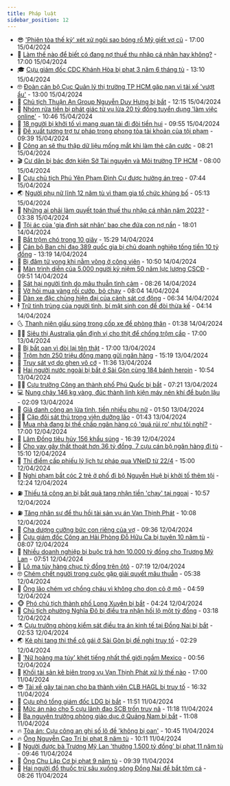 ```yaml
---
title: Pháp luật
sidebar_position: 12
---
```


<!-- vnexpress-phap-luat:START -->
- 😎 [&#39;Phiên tòa thế kỷ&#39; xét xử ngôi sao bóng rổ Mỹ giết vợ cũ](https://vnexpress.net/phien-toa-the-ky-xet-xu-ngoi-sao-bong-ro-my-giet-vo-cu-4734670.html) - 17:00 15/04/2024
- 🥰 [Làm thế nào để biết có đang nợ thuế thu nhập cá nhân hay không?](https://vnexpress.net/lam-the-nao-de-biet-co-dang-no-thue-thu-nhap-ca-nhan-hay-khong-4734323.html) - 17:00 15/04/2024
- 🎓 [Cựu giám đốc CDC Khánh Hòa bị phạt 3 năm 6 tháng tù](https://vnexpress.net/cuu-giam-doc-cdc-khanh-hoa-bi-phat-3-nam-6-thang-tu-4734675.html) - 13:10 15/04/2024
- 🤓 [Đoàn cán bộ Cục Quản lý thị trường TP HCM gặp nạn vì tài xế &#39;vượt ẩu&#39;](https://vnexpress.net/doan-can-bo-cuc-quan-ly-thi-truong-tp-hcm-gap-nan-vi-tai-xe-vuot-au-4734687.html) - 13:00 15/04/2024
- 🎊 [Chủ tịch Thuận An Group Nguyễn Duy Hưng bị bắt](https://vnexpress.net/chu-tich-thuan-an-group-nguyen-duy-hung-bi-bat-4733483.html) - 12:15 15/04/2024
- 🙉 [Nhóm rửa tiền bị phát giác từ vụ lừa 20 tỷ đồng tuyển dụng &#39;làm việc online&#39;](https://vnexpress.net/nhom-rua-tien-bi-phat-giac-tu-vu-lua-20-ty-dong-tuyen-dung-lam-viec-online-4734446.html) - 10:46 15/04/2024
- 🤡 [18 người bị khởi tố vì mang quan tài đi đòi tiền hụi](https://vnexpress.net/18-nguoi-bi-khoi-to-vi-mang-quan-tai-di-doi-tien-hui-4734609.html) - 09:55 15/04/2024
- 🗽 [Đề xuất tương trợ tư pháp trong phong tỏa tài khoản của tội phạm](https://vnexpress.net/de-xuat-tuong-tro-tu-phap-trong-phong-toa-tai-khoan-cua-toi-pham-4734590.html) - 09:39 15/04/2024
- 🌋 [Công an sẽ thu thập dữ liệu mống mắt khi làm thẻ căn cước](https://vnexpress.net/cong-an-se-thu-thap-du-lieu-mong-mat-khi-lam-the-can-cuoc-4734352.html) - 08:21 15/04/2024
- 🎬 [Cư dân bị bác đơn kiện Sở Tài nguyên và Môi trường TP HCM](https://vnexpress.net/cu-dan-bi-bac-don-kien-so-tai-nguyen-va-moi-truong-tp-hcm-4734502.html) - 08:00 15/04/2024
- 💯 [Cựu chủ tịch Phú Yên Phạm Đình Cự được hưởng án treo](https://vnexpress.net/cuu-chu-tich-phu-yen-pham-dinh-cu-duoc-huong-an-treo-4734501.html) - 07:44 15/04/2024
- 🌏 [Người phụ nữ lĩnh 12 năm tù vì tham gia tổ chức khủng bố](https://vnexpress.net/nguoi-phu-nu-linh-12-nam-tu-vi-tham-gia-to-chuc-khung-bo-4734433.html) - 05:13 15/04/2024
- 🌊 [Những ai phải làm quyết toán thuế thu nhập cá nhân năm 2023?](https://vnexpress.net/nhung-ai-phai-lam-quyet-toan-thue-thu-nhap-ca-nhan-nam-2023-4734335.html) - 03:38 15/04/2024
- 💂 [Tội ác của &#39;gia đình sát nhân&#39; bao che đứa con nợ nần](https://vnexpress.net/toi-ac-cua-gia-dinh-sat-nhan-bao-che-dua-con-no-nan-4734212.html) - 18:01 14/04/2024
- 🎡 [Bắt trộm chó trong 10 giây](https://vnexpress.net/bat-trom-cho-trong-10-giay-4734210.html) - 15:29 14/04/2024
- 🫶 [Cán bộ Ban chỉ đạo 389 quốc gia bị chủ doanh nghiệp tống tiền 10 tỷ đồng](https://vnexpress.net/can-bo-ban-chi-dao-389-quoc-gia-bi-chu-doanh-nghiep-tong-tien-10-ty-dong-4734137.html) - 13:19 14/04/2024
- 🐲 [Bị đâm tử vong khi nằm võng ở công viên](https://vnexpress.net/bi-dam-tu-vong-khi-nam-vong-o-cong-vien-4734154.html) - 10:50 14/04/2024
- 🚀 [Màn trình diễn của 5.000 người kỷ niệm 50 năm lực lượng CSCĐ](https://video.vnexpress.net/man-trinh-dien-cua-5-000-nguoi-ky-niem-50-nam-luc-luong-cscd-4734110.html) - 09:51 14/04/2024
- 🎊 [Sát hại người tình do mâu thuẫn tình cảm](https://vnexpress.net/sat-hai-nguoi-tinh-do-mau-thuan-tinh-cam-4734123.html) - 08:26 14/04/2024
- 🤗 [Vờ hỏi mua vàng rồi cướp, bỏ chạy](https://vnexpress.net/vo-hoi-mua-vang-roi-cuop-bo-chay-4734120.html) - 08:04 14/04/2024
- 🗽 [Dàn xe đặc chủng hiện đại của cảnh sát cơ động](https://vnexpress.net/dan-xe-dac-chung-hien-dai-cua-canh-sat-co-dong-4734103.html) - 06:34 14/04/2024
- 🕴 [Trữ tinh trùng của người tình, bí mật sinh con để đòi thừa kế](https://vnexpress.net/tru-tinh-trung-cua-nguoi-tinh-bi-mat-sinh-con-de-doi-thua-ke-4733998.html) - 04:14 14/04/2024
- 🌜 [Thanh niên giấu súng trong cốp xe để phòng thân](https://video.vnexpress.net/thanh-nien-giau-sung-trong-cop-xe-de-phong-than-4733891.html) - 01:38 14/04/2024
- 🧑‍🏫 [Siêu thị Australia gắn định vị cho thịt để chống trộm cắp](https://vnexpress.net/sieu-thi-australia-gan-dinh-vi-cho-thit-de-chong-trom-cap-4733989.html) - 17:00 13/04/2024
- 🦩 [Bị bắt oan vì đòi lại tên thật](https://vnexpress.net/bi-bat-oan-vi-doi-lai-ten-that-4733981.html) - 17:00 13/04/2024
- 💼 [Trộm hơn 250 triệu đồng mang gửi ngân hàng](https://vnexpress.net/trom-hon-250-trieu-dong-mang-gui-ngan-hang-4733978.html) - 15:19 13/04/2024
- 💫 [Truy sát vợ do ghen vô cớ](https://vnexpress.net/truy-sat-vo-do-ghen-vo-co-4733914.html) - 11:36 13/04/2024
- 🦅 [Hai người nước ngoài bị bắt ở Sài Gòn cùng 184 bánh heroin](https://vnexpress.net/hai-nguoi-nuoc-ngoai-bi-bat-o-sai-gon-cung-184-banh-heroin-4733928.html) - 10:54 13/04/2024
- 🧑‍💻 [Cựu trưởng Công an thành phố Phú Quốc bị bắt](https://vnexpress.net/cuu-truong-cong-an-thanh-pho-phu-quoc-bi-bat-4733876.html) - 07:21 13/04/2024
- 💻 [Nung chảy 146 kg vàng, đúc thành linh kiện máy nén khí để buôn lậu](https://vnexpress.net/nung-chay-146-kg-vang-duc-thanh-linh-kien-may-nen-khi-de-buon-lau-4733717.html) - 02:09 13/04/2024
- 🤠 [Giả danh công an lừa tình, tiền nhiều phụ nữ](https://vnexpress.net/gia-danh-cong-an-lua-tinh-tien-nhieu-phu-nu-4733776.html) - 01:50 13/04/2024
- 🧑‍🏫 [Cặp đôi sát thủ trong viện dưỡng lão](https://vnexpress.net/cap-doi-sat-thu-trong-vien-duong-lao-4733663.html) - 01:43 13/04/2024
- 🌈 [Mua nhà đang bị thế chấp ngân hàng có &#39;quá rủi ro&#39; như tôi nghĩ?](https://vnexpress.net/mua-nha-dang-bi-the-chap-ngan-hang-co-qua-rui-ro-nhu-toi-nghi-4733649.html) - 17:00 12/04/2024
- 🌮 [Lâm Đồng tiêu hủy 156 khẩu súng](https://vnexpress.net/lam-dong-tieu-huy-156-khau-sung-4733700.html) - 16:39 12/04/2024
- 🐲 [Cho vay gây thất thoát hơn 36 tỷ đồng, 7 cựu cán bộ ngân hàng đi tù](https://vnexpress.net/gay-that-thoat-hon-36-ty-dong-7-nguyen-can-bo-ngan-hang-lanh-an-4733669.html) - 15:10 12/04/2024
- 🧰 [Thí điểm cấp phiếu lý lịch tư pháp qua VNeID từ 22/4](https://vnexpress.net/thi-diem-cap-phieu-ly-lich-tu-phap-tren-vneid-tu-22-4-4733626.html) - 15:00 12/04/2024
- 💄 [Nghi phạm bắt cóc 2 trẻ ở phố đi bộ Nguyễn Huệ bị khởi tố thêm tội](https://vnexpress.net/nu-nghi-pham-bat-coc-2-tre-tren-pho-di-bo-nguyen-hue-bi-khoi-to-them-toi-4733685.html) - 12:24 12/04/2024
- ⛽️ [Thiếu tá công an bị bắt quả tang nhận tiền &#39;chạy&#39; tại ngoại](https://vnexpress.net/thieu-ta-cong-an-bi-bat-qua-tang-nhan-tien-chay-tai-ngoai-4733651.html) - 10:57 12/04/2024
- ⛽️ [Tăng nhân sự để thu hồi tài sản vụ án Vạn Thịnh Phát](https://vnexpress.net/tang-nhan-su-de-thu-hoi-tai-san-vu-an-van-thinh-phat-4733595.html) - 10:08 12/04/2024
- 💂 [Cha dượng cưỡng bức con riêng của vợ](https://vnexpress.net/cha-duong-cuong-buc-con-rieng-cua-vo-4733621.html) - 09:36 12/04/2024
- 🤔 [Cựu giám đốc Công an Hải Phòng Đỗ Hữu Ca bị tuyên 10 năm tù](https://vnexpress.net/cuu-giam-doc-cong-an-hai-phong-do-huu-ca-bi-tuyen-10-nam-tu-4733518.html) - 08:07 12/04/2024
- 🧐 [Nhiều doanh nghiệp bị buộc trả hơn 10.000 tỷ đồng cho Trương Mỹ Lan](https://vnexpress.net/nhieu-doanh-nghiep-bi-buoc-tra-hon-10-000-ty-dong-cho-truong-my-lan-4733533.html) - 07:51 12/04/2024
- 🎃 [Lô ma túy hàng chục tỷ đồng trên ôtô](https://vnexpress.net/lo-ma-tuy-hang-chuc-ty-dong-tren-oto-4733532.html) - 07:19 12/04/2024
- 🤓 [Chém chết người trong cuộc gặp giải quyết mâu thuẫn](https://vnexpress.net/chem-chet-nguoi-trong-cuoc-gap-giai-quyet-mau-thuan-4733486.html) - 05:38 12/04/2024
- 💃 [Ông lão chém vợ chồng cháu vì không cho dọn cỏ ở mộ](https://vnexpress.net/ong-lao-chem-vo-chong-chau-vi-khong-cho-don-co-o-mo-4733453.html) - 04:59 12/04/2024
- 🐵 [Phó chủ tịch thành phố Long Xuyên bị bắt](https://vnexpress.net/pho-chu-tich-thanh-pho-long-xuyen-bi-bat-4733455.html) - 04:24 12/04/2024
- 🤖 [Chủ tịch phường Nghĩa Đô bị điều tra nhận hối lộ một tỷ đồng](https://vnexpress.net/chu-tich-phuong-nghia-do-bi-dieu-tra-nhan-hoi-lo-mot-ty-dong-4733406.html) - 03:18 12/04/2024
- ⚗️ [Cựu trưởng phòng kiểm sát điều tra án kinh tế tại Đồng Nai bị bắt](https://vnexpress.net/cuu-truong-phong-kiem-sat-dieu-tra-an-kinh-te-tai-dong-nai-bi-bat-4733385.html) - 02:53 12/04/2024
- 🌏 [Kẻ phi tang thi thể cô gái ở Sài Gòn bị đề nghị truy tố](https://vnexpress.net/ke-phi-tang-thi-the-co-gai-o-sai-gon-bi-de-nghi-truy-to-4733362.html) - 02:29 12/04/2024
- 🦆 [&#39;Nữ hoàng ma túy&#39; khét tiếng nhất thế giới ngầm Mexico](https://vnexpress.net/nu-hoang-ma-tuy-khet-tieng-nhat-the-gioi-ngam-mexico-4733296.html) - 00:56 12/04/2024
- 🐎 [Khối tài sản kê biên trong vụ Vạn Thịnh Phát xử lý thế nào](https://vnexpress.net/khoi-tai-san-ke-bien-trong-vu-van-thinh-phat-xu-ly-the-nao-4732112.html) - 17:00 11/04/2024
- 😎 [Tài xế gây tai nạn cho ba thành viên CLB HAGL bị truy tố](https://vnexpress.net/tai-xe-gay-tai-nan-cho-ba-thanh-vien-clb-hagl-bi-truy-to-4733277.html) - 16:32 11/04/2024
- 💪 [Cựu phó tổng giám đốc LDG bị bắt](https://vnexpress.net/cuu-pho-tong-giam-doc-ldg-bi-bat-4733257.html) - 11:51 11/04/2024
- 🤡 [Mức án nào cho 5 cựu lãnh đạo SCB trốn truy nã](https://vnexpress.net/muc-an-nao-cho-5-cuu-lanh-dao-scb-tron-truy-na-4731762.html) - 11:18 11/04/2024
- 🌁 [Ba nguyên trưởng phòng giáo dục ở Quảng Nam bị bắt](https://vnexpress.net/ba-nguyen-truong-phong-giao-duc-o-quang-nam-bi-bat-4733246.html) - 11:08 11/04/2024
- 🔥 [Tòa án: Cựu công an ghi số lô đề &#39;không bị oan&#39;](https://vnexpress.net/toa-khang-dinh-cuu-cong-an-ghi-so-lo-de-khong-oan-4733207.html) - 10:45 11/04/2024
- 🔥 [Ông Nguyễn Cao Trí bị phạt 8 năm tù](https://vnexpress.net/ong-nguyen-cao-tri-bi-phat-8-nam-tu-4732865.html) - 10:11 11/04/2024
- 👺 [Người được bà Trương Mỹ Lan &#39;thưởng 1.500 tỷ đồng&#39; bị phạt 11 năm tù](https://vnexpress.net/nguoi-duoc-ba-truong-my-lan-thuong-1-500-ty-dong-bi-phat-11-nam-tu-4732866.html) - 09:46 11/04/2024
- 🎊 [Ông Chu Lập Cơ bị phạt 9 năm tù](https://vnexpress.net/ong-chu-lap-co-bi-phat-9-nam-tu-4732844.html) - 09:39 11/04/2024
- 🎊 [Hai người đổ thuốc trừ sâu xuống sông Đồng Nai để bắt tôm cá](https://vnexpress.net/hai-nguoi-do-thuoc-tru-sau-xuong-song-dong-nai-de-bat-tom-ca-4733041.html) - 08:26 11/04/2024<!-- vnexpress-phap-luat:END -->
